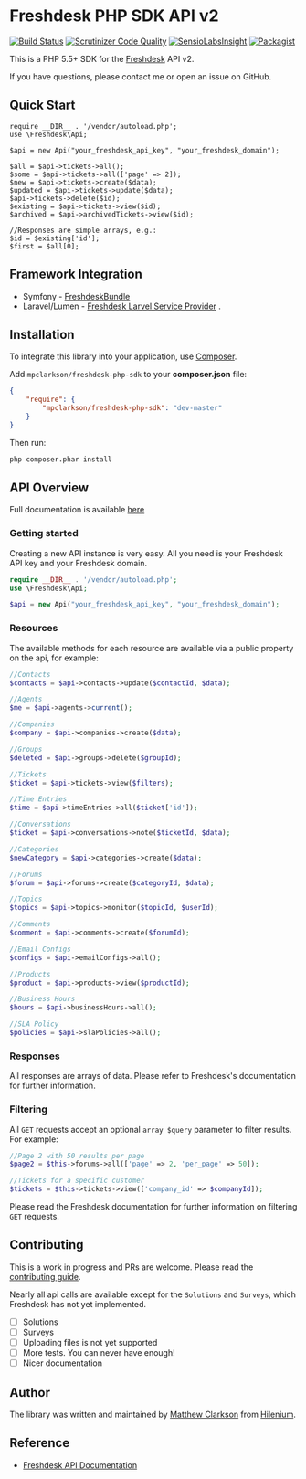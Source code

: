 # Freshdesk PHP SDK API v2 

[![Build Status](https://travis-ci.org/mpclarkson/freshdesk-php-sdk.svg?branch=master)](https://travis-ci.org/mpclarkson/freshdesk-php-sdk)
[![Scrutinizer Code Quality](https://scrutinizer-ci.com/g/mpclarkson/freshdesk-php-sdk/badges/quality-score.png?b=master)](https://scrutinizer-ci.com/g/mpclarkson/freshdesk-php-sdk/?branch=master)
[![SensioLabsInsight](https://img.shields.io/sensiolabs/i/5cb7004a-ac48-4fe2-88a4-79341e3c03d6.svg)](https://insight.sensiolabs.com/projects/5cb7004a-ac48-4fe2-88a4-79341e3c03d6)
[![Packagist](https://img.shields.io/packagist/v/mpclarkson/freshdesk-php-sdk.svg)](https://packagist.org/packages/mpclarkson/freshdesk-php-sdk)

This is a PHP 5.5+ SDK for the [Freshdesk](https://www.freshdesk.com) API v2.

If you have questions, please contact me or open an issue on GitHub.

## Quick Start
```phpg
require __DIR__ . '/vendor/autoload.php';
use \Freshdesk\Api;

$api = new Api("your_freshdesk_api_key", "your_freshdesk_domain");

$all = $api->tickets->all();
$some = $api->tickets->all(['page' => 2]);
$new = $api->tickets->create($data);
$updated = $api->tickets->update($data);
$api->tickets->delete($id);
$existing = $api->tickets->view($id);
$archived = $api->archivedTickets->view($id);

//Responses are simple arrays, e.g.:
$id = $existing['id'];
$first = $all[0];

```

## Framework Integration

- Symfony - [FreshdeskBundle](https://github.com/mpclarkson/freshdesk-bundle) 
- Laravel/Lumen - [Freshdesk Larvel Service Provider](https://github.com/mpclarkson/freshdesk-laravel) .

## Installation

To integrate this library into your application, use [Composer](https://getcomposer.org).

Add `mpclarkson/freshdesk-php-sdk` to your **composer.json** file:

```json
{
    "require": {
        "mpclarkson/freshdesk-php-sdk": "dev-master"
    }
}
```

Then run:

```bash
php composer.phar install
```

## API Overview

Full documentation is available [here](docs/ApiIndex.md)

### Getting started

Creating a new API instance is very easy. All you need is your Freshdesk 
API key and your Freshdesk domain.

```php
require __DIR__ . '/vendor/autoload.php';
use \Freshdesk\Api;

$api = new Api("your_freshdesk_api_key", "your_freshdesk_domain");
```

### Resources

The available methods for each resource are available via a public
property on the api, for example:

```php
//Contacts
$contacts = $api->contacts->update($contactId, $data);

//Agents
$me = $api->agents->current();

//Companies
$company = $api->companies->create($data);

//Groups
$deleted = $api->groups->delete($groupId);

//Tickets
$ticket = $api->tickets->view($filters);

//Time Entries
$time = $api->timeEntries->all($ticket['id']);

//Conversations
$ticket = $api->conversations->note($ticketId, $data);

//Categories
$newCategory = $api->categories->create($data);

//Forums
$forum = $api->forums->create($categoryId, $data);

//Topics
$topics = $api->topics->monitor($topicId, $userId);

//Comments
$comment = $api->comments->create($forumId);

//Email Configs
$configs = $api->emailConfigs->all();

//Products
$product = $api->products->view($productId);

//Business Hours
$hours = $api->businessHours->all();

//SLA Policy
$policies = $api->slaPolicies->all();

```

### Responses

All responses are arrays of data. Please refer to Freshdesk's documentation
for further information. 

### Filtering

All `GET` requests accept an optional `array $query` parameter to filter
results. For example:

```php
//Page 2 with 50 results per page
$page2 = $this->forums->all(['page' => 2, 'per_page' => 50]);

//Tickets for a specific customer
$tickets = $this->tickets->view(['company_id' => $companyId]);

```

Please read the Freshdesk documentation for further information on
filtering `GET` requests.

## Contributing

This is a work in progress and PRs are welcome. Please read the 
[contributing guide](.github/CONTRIBUTING.md).

Nearly all api calls are available except for the `Solutions` and `Surveys`, 
which Freshdesk has not yet implemented.

- [ ] Solutions
- [ ] Surveys
- [ ] Uploading files is not yet supported
- [ ] More tests. You can never have enough!
- [ ] Nicer documentation

## Author

The library was written and maintained by [Matthew Clarkson](http://mpclarkson.github.io/) 
from [Hilenium](https://hilenium.com).

## Reference

* [Freshdesk API Documentation](https://developer.freshdesk.com/api/)
